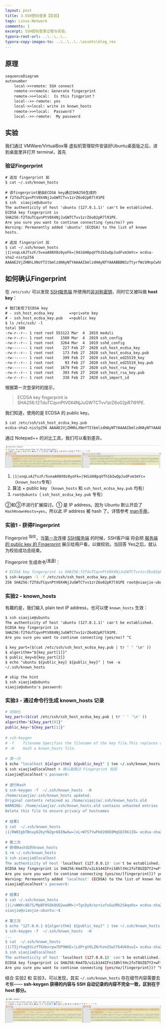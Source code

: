 ```yaml
---
layout: post
title: 3.SSH密码登录【实验】
tags: Linux-Network
comments: 1
excerpt: SSH密码登录过程与实验。
typora-root-url: ..\..\..\..
typora-copy-images-to: ..\..\..\..\assets\blog_res
---
```


## 原理

```mermaid
sequenceDiagram
autonumber
    local->>remote: SSH connect
 	remote->>remote: Generate fingerprint
    remote->>+local:  Is this fingprint？
    local-->>-remote: yes
    local->>local: write in known_hosts
    remote->>+local:  Password？
    local-->>-remote:  My password
```

## 实验

我们通过 VMWare/VirtualBox等 虚拟机管理软件安装好Ubuntu桌面版之后，进到桌面里并打开 terminal，首先

### 验证Fingerprint

```shell
# 追加 fingerprint 前
$ cat ~/.ssh/known_hosts

# 该fingerprint是由ECDSA key通过SHA256生成的
# f2TduTCqvnPtV0X4NjJuGWTCTvv1zrZ6o02pR7l91PE
$ ssh  xiaojie@ubuntu 
The authenticity of host 'ubuntu (127.0.1.1)' can't be established.
ECDSA key fingerprint is SHA256:f2TduTCqvnPtV0X4NjJuGWTCTvv1zrZ6o02pR7l91PE.
Are you sure you want to continue connecting (yes/no)? yes
Warning: Permanently added 'ubuntu' (ECDSA) to the list of known hosts.

# 追加 fingerprint 后
$ cat ~/.ssh/known_hosts
|1|xnqLsAJTszF/5veaA08X0z0yoFk=|9diGH8pqVfh1bIwQpJudFvm3mYc= ecdsa-sha2-nistp256 AAAAE2VjZHNhLXNoYTItbmlzdHAyNTYAAAAIbmlzdHAyNTYAAABBBN3zTtyrfWzSMnpCwh8NuOM3PABAnd1qZAN5HORNZraEAcz1oBPDAv+mFMPS43H9k51EMVCvg+tfV/smH7KCs34=
```

## 如何确认Fingerprint

在 `/etc/ssh/` 可以发现 <u>SSH服务端</u> 所使用的<u>非对称密钥</u>，同时它又被叫做 **host key**：

```shell
# 我们发现了ECDSA key 
# - ssh_host_ecdsa_key		 =>private key
# - ssh_host_ecdsa_key.pub 	 =>public key
$ ls /etc/ssh/ -l
total 580
-rw-r--r-- 1 root root 553122 Mar  4  2019 moduli
-rw-r--r-- 1 root root   1580 Mar  4  2019 ssh_config
-rw-r--r-- 1 root root   3264 Mar  4  2019 sshd_config
-rw------- 1 root root    227 Feb 27  2020 ssh_host_ecdsa_key
-rw-r--r-- 1 root root    173 Feb 27  2020 ssh_host_ecdsa_key.pub
-rw------- 1 root root    399 Feb 27  2020 ssh_host_ed25519_key
-rw-r--r-- 1 root root     93 Feb 27  2020 ssh_host_ed25519_key.pub
-rw------- 1 root root   1679 Feb 27  2020 ssh_host_rsa_key
-rw-r--r-- 1 root root    393 Feb 27  2020 ssh_host_rsa_key.pub
-rw-r--r-- 1 root root    338 Feb 27  2020 ssh_import_id
```

根据第一次登录时的提示，

> ECDSA key fingerprint is SHA256:f2TduTCqvnPtV0X4NjJuGWTCTvv1zrZ6o02pR7l91PE.

我们知道，使用的是 ECDSA 的 public key。

```bash
$ cat /etc/ssh/ssh_host_ecdsa_key.pub 
ecdsa-sha2-nistp256 AAAAE2VjZHNhLXNoYTItbmlzdHAyNTYAAAAIbmlzdHAyNTYAAABBBN3zTtyrfWzSMnpCwh8NuOM3PABAnd1qZAN5HORNZraEAcz1oBPDAv+mFMPS43H9k51EMVCvg+tfV/smH7KCs34= root@ubuntu
```

通过 Notepad++ 的对比工具，我们可以看到差异。

![image-20210606143506623](/assets/blog_res/image-20210606143506623.png)



1. `|1|xnqLsAJTszF/5veaA08X0z0yoFk=|9diGH8pqVfh1bIwQpJudFvm3mYc=`  （`known_hosts`专有）
2. 算法 + public key （`known_hosts` 和 `ssh_host_ecdsa_key.pub` 均有）
3. `root@ubuntu`（ `ssh_host_ecdsa_key.pub` 专有）

②和③不进行扩展探讨。① 是 IP address。因为 Ubuntu 默认开启了 `HashKnownHosts=yes`，所以此 IP address 被 hash 了。详情参考 [man手册](https://man7.org/linux/man-pages/man5/ssh_config.5.html)。

### 实验1 - 获得Fingerprint

Fingerprint <sup>指纹</sup>，当<u>第一次</u>连接 <u>SSH服务端</u> 的时候，SSH客户端 将会把 <u>服务端的 public key 的 Fingerprint</u> 展示给用户看，以做校验。当回答 Yes之后，就认为校验成功且结束。

Fingerprint 生成命令<sup>[[来源]](http://man.openbsd.org/ssh.1#VERIFYING_HOST_KEYS)</sup>：

```bash
# ECDSA key fingerprint is SHA256:f2TduTCqvnPtV0X4NjJuGWTCTvv1zrZ6o02pR7l91PE. <-对照
$ ssh-keygen -l -f /etc/ssh/ssh_host_ecdsa_key.pub
256 SHA256:f2TduTCqvnPtV0X4NjJuGWTCTvv1zrZ6o02pR7l91PE root@xiaojie-ubuntu (ECDSA)
```

### 实验2 - known_hosts 

有趣的是，我们输入 plain text IP address，也可以使 `known_hosts` 生效：

```shell
$ ssh xiaojie@ubuntu
The authenticity of host 'ubuntu (127.0.1.1)' can't be established.
ECDSA key fingerprint is SHA256:f2TduTCqvnPtV0X4NjJuGWTCTvv1zrZ6o02pR7l91PE.
Are you sure you want to continue connecting (yes/no)? ^C

$ key_part=($(cat /etc/ssh/ssh_host_ecdsa_key.pub | tr ' ' '\n' ))
$ algorithm="${key_part[1]}"
$ public_key=${key_part[2]}
$ echo "ubuntu ${public_key} ${public_key}" | tee -a ~/.ssh/known_hosts  

# skip the hint
$ ssh xiaojie@ubuntu
xiaojie@ubuntu's password: 
```

### 实验3 - 通过命令行生成 known_hosts 记录

```bash
# 初始化
key_part=($(cat /etc/ssh/ssh_host_ecdsa_key.pub | tr ' ' '\n' ))
algorithm="${key_part[0]}"
public_key="${key_part[1]}"

# ssh-keygen
# -f	filename Specifies the filename of the key file.This replaces all hostnames and addresses with hashed representations within the specified file
# -H	Hash a known_hosts file. 

# 第一次
$ echo "localhost ${algorithm} ${public_key}" | tee ~/.ssh/known_hosts  
$ ssh xiaojie@localhost # 确认能跳过 Fingerprint 校验
xiaojie@localhost's password:

# 进行Hash
$ ssh-keygen -f  ~/.ssh/known_hosts  -H 
/home/xiaojie/.ssh/known_hosts updated.
Original contents retained as /home/xiaojie/.ssh/known_hosts.old
WARNING: /home/xiaojie/.ssh/known_hosts.old contains unhashed entries
Delete this file to ensure privacy of hostnames

# 结果1
$ cat  ~/.ssh/known_hosts
|1|RW0IgbTBnuy62byYN2g+68INw6w=|xL+W7STYwPk020DE0MqSQlR61I8= ecdsa-sha2-nistp256 AAAAE2VjZHNhLXNoYTItbmlzdHAyNTYAAAAIbmlzdHAyNTYAAABBBI64qGNCHDlklX+GOOixGRR0KP49gYES/oOfDHUaKhLYLJhlniv4HkH4Ewx4PeBcpQPxoEwh0F+YXAalUxX64t4=

# 第二次
# 获得Hash后的known_hosts
$ rm ~/.ssh/known_hosts
$ ssh xiaojie@localhost
The authenticity of host 'localhost (127.0.0.1)' can't be established.
ECDSA key fingerprint is SHA256:Km47D/u1Lb144IFniS8hltHc2foT8UZQ7Y2+wFfxc/s.
Are you sure you want to continue connecting (yes/no/[fingerprint])? yes
Warning: Permanently added 'localhost' (ECDSA) to the list of known hosts.
xiaojie@localhost's password: 

# 结果2
$ cat ~/.ssh/known_hosts
|1|/uWWXcAD7S/MpBF0SOk8UQ2waAM=|+TgcDy9/az+iufvGuURb2SAqeOs= ecdsa-sha2-nistp256 AAAAE2VjZHNhLXNoYTItbmlzdHAyNTYAAAAIbmlzdHAyNTYAAABBBI64qGNCHDlklX+GOOixGRR0KP49gYES/oOfDHUaKhLYLJhlniv4HkH4Ewx4PeBcpQPxoEwh0F+YXAalUxX64t4=
xiaojie@xiaojie-ubuntu:~$ 

# 第三次
$ echo "127.0.0.1 ${algorithm} ${public_key}" | tee ~/.ssh/known_hosts  
$ ssh-keygen -f  ~/.ssh/known_hosts  -H
...
$ cat  ~/.ssh/known_hosts
|1|TZjrhag93izYTGXmxrpw7DP9W6E=|LdPrgVOLZNrhzm3SwCFb4Uk0uuI= ecdsa-sha2-nistp256 AAAAE2VjZHNhLXNoYTItbmlzdHAyNTYAAAAIbmlzdHAyNTYAAABBBI64qGNCHDlklX+GOOixGRR0KP49gYES/oOfDHUaKhLYLJhlniv4HkH4Ewx4PeBcpQPxoEwh0F+YXAalUxX64t4=
$ ssh xiaojie@localhost
The authenticity of host 'localhost (127.0.0.1)' can't be established.
ECDSA key fingerprint is SHA256:Km47D/u1Lb144IFniS8hltHc2foT8UZQ7Y2+wFfxc/s.
Are you sure you want to continue connecting (yes/no/[fingerprint])? ^C
```

结合 实验2 和 实验3，可以发现，其实 `~/.ssh/known_hosts` 存在细节内容需要去考察—— **ssh-keygen 获得的内容与 SSH 自动记录的内容不完全一致，区别在于 host 部分。**

![image-20210607010539250](/assets/blog_res/image-20210607010539250.png)

